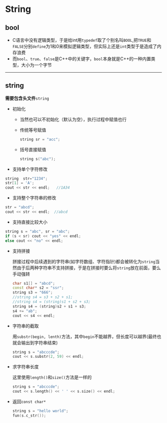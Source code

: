 # String

## bool

- C语言中没有逻辑类型，于是给int用`typedef`取了个别名叫`BOOL`,把`TRUE`和`FALSE`分别`define`为1和0来模拟逻辑类型，但实际上还是`int`类型于是造成了内存浪费
- 而`bool`、`true`、`false`是C++中的关键字，`bool`本身就是C++的一种内置类型，大小为一个字节

---

## string

**需要包含头文件**`string`

- 初始化

	- 当然也可以不初始化（默认为空），执行过程中赋值也行

	- 传统等号赋值

		```c++
		string sr = "acc";
		```

	- 括号直接赋值

		```c++
		string s("abc");
		```

- 支持单个字符修改

```c++
string  str="1234";
str[1] = 'A';
cout << str << endl;   //1A34
```

- 支持整个字符串的修改

```c++
str = "abcd";
cout << str << endl;  //abcd
```

- 支持直接比较大小

```c++
string s = "abc", sr = "abc";
if (s < sr) cout << "yes" << endl;
else cout << "no" << endl;
```

- 支持拼接

	拼接过程中后续遇到的字符串(如字符数组、字符指针)都会被转化为`string`当然由于后两种字符串不支持拼接，于是在拼接时要么将`string`放在前面，要么手动强转

	```c++
	char s1[] = "abcd";
	const char* s2 = "ssr";
	string s3 = "666";
	//string s4 = s3 + s2 + s1;
	//string s4 = (string)s1 + s2 + s3;
	string s4 = (string)s2 + s1 + s3;
	s4 += "ab";
	cout << s4 << endl;
	```

- 字符串的截取

	用`substr(begin, lenth)`方法，其中`begin`不能越界，但长度可以越界(最终也就会输出到字符串结束)

	```c++
	string s = "abcccde";
	cout << s.substr(2, 59) << endl;
	```

- 求字符串长度

	这里使用`length()`和`size()`方法是一样的

	```c++
	string s = "abcccde";
	cout << s.length() << ' ' << s.size() << endl;
	```

- 返回`const char*`

	```c++
	string s = "hello world";
	fun(s.c_str());
	```

	